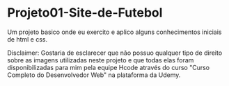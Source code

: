 # Projeto01-Site-de-Futebol
Um projeto basico onde eu exercito e aplico alguns conhecimentos iniciais de html e css.

Disclaimer:
  Gostaria de esclarecer que não possuo qualquer tipo de direito sobre as imagens utilizadas neste projeto e que todas elas foram disponibilizadas para mim pela equipe Hcode através do curso "Curso Completo do Desenvolvedor Web" na plataforma da Udemy.
